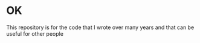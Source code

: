 # OK
This repository is for the code that I wrote over many years and that can be useful for other people
